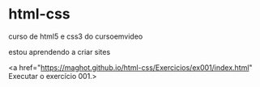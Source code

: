 # html-css
 curso de html5 e css3 do cursoemvideo

 estou aprendendo a criar sites 

 <a href="https://maghot.github.io/html-css/Exercicios/ex001/index.html" Executar o exercício 001.>